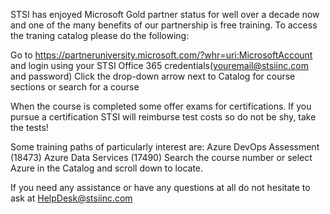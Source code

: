 STSI has enjoyed Microsoft Gold partner status for well over a decade now and one of the many benefits of our partnership is free training. To access the traning catalog please do the following:
 
Go to https://partneruniversity.microsoft.com/?whr=uri:MicrosoftAccount and login using your STSI Office 365 credentials(youremail@stsiinc.com and password)
Click the drop-down arrow next to Catalog for course sections or search for a course

When the course is completed some offer exams for certifications. If you pursue a certification STSI will reimburse test costs so do not be shy, take the tests!

Some training paths of particularly interest are:
Azure DevOps Assessment (18473)
Azure Data Services (17490)
Search the course number or select Azure in the Catalog and scroll down to locate.

If you need any assistance or have any questions at all do not hesitate to ask at HelpDesk@stsiinc.com

